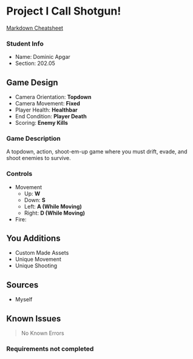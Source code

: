 # Project I Call Shotgun!

[Markdown Cheatsheet](https://github.com/adam-p/markdown-here/wiki/Markdown-Here-Cheatsheet)

### Student Info

-   Name: Dominic Apgar
-   Section: 202.05

## Game Design

-   Camera Orientation: **Topdown**
-   Camera Movement: **Fixed**
-   Player Health: **Healthbar**
-   End Condition: **Player Death**
-   Scoring: **Enemy Kills**

### Game Description

A topdown, action, shoot-em-up game where you must drift, evade, and shoot enemies to survive.

### Controls

-   Movement
    -   Up: **W**
    -   Down: **S**
    -   Left: **A (While Moving)**
    -   Right: **D (While Moving)**
-   Fire: 

## You Additions

- Custom Made Assets
- Unique Movement
- Unique Shooting

## Sources

-   Myself

## Known Issues

> No Known Errors

### Requirements not completed

